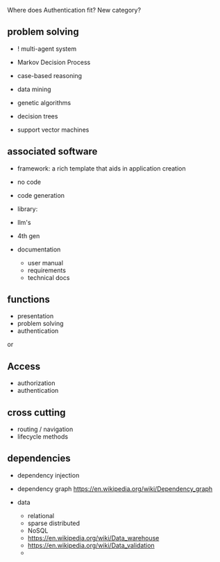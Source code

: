 
Where does Authentication fit? New category?

## problem solving

* ! multi-agent system

* Markov Decision Process
* case-based reasoning
* data mining
* genetic algorithms
* decision trees
* support vector machines

## associated software

* framework: a rich template that aids in application creation
* no code
* code generation
* library:
* llm's
* 4th gen

* documentation
  * user manual
  * requirements
  * technical docs

## functions

* presentation
* problem solving
* authentication

or

## Access

* authorization
* authentication

## cross cutting

* routing / navigation
* lifecycle methods

## dependencies
* dependency injection
* dependency graph https://en.wikipedia.org/wiki/Dependency_graph

* data
  * relational
  * sparse distributed
  * NoSQL
  * https://en.wikipedia.org/wiki/Data_warehouse
  * https://en.wikipedia.org/wiki/Data_validation
  *

